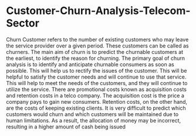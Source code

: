 # Customer-Churn-Analysis-Telecom-Sector
Churn Customer refers to the number of existing customers who may leave the service provider over a given period.
These customers can be called as churners. The main aim of churn is to predict the churnable customers at the earliest,
to identify the reason for churning. The primary goal of churn analysis is to identify and anticipate churnable consumers as soon as possible.
This will help us to rectify the issues of the customer. This will be helpful to satisfy the customer needs and will continue to use that service.
This will help to meet the needs of the customers, and they will continue to utilize the service.
There are promotional costs known as acquisition costs and retention costs in a telco company. 
The acquisition cost is the price a company pays to gain new consumers. Retention costs, on the other hand, are the costs of keeping existing clients.
It is very difficult to predict which customers would churn and which customers will be maintained due to human limitations.
As a result, the allocation of money may be incorrect, resulting in a higher amount of cash being issued
